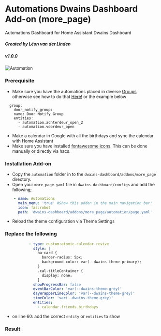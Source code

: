 
# Automations Dwains Dashboard Add-on (more_page)
Automations Dashboard for Home Assistant Dwains Dashboard
##### Created by Léon van der Linden
##### v1.0.0

![Automation](https://www.iotworldtoday.com/files/2019/11/GettyImages-1097894826-724x432.jpg)

### Prerequisite
- Make sure you have the automations placed in diverse [Groups](https://www.home-assistant.io/integrations/group/) otherwise see how to do that [Here!](https://www.home-assistant.io/integrations/group/) or the example below
```
  group:
    door_notify_group:
    name: Door Notify Group
    entities:
      - automation.achterdeur_open_2
      - automation.voordeur_open
```
- Make a calendar in Google with all the birthdays and sync the calendar with Home Assistant
- Make sure you have installed [fontawesome icons](https://github.com/thomasloven/hass-fontawesome). This can be done manually or directly via hacs.

### Installation Add-on
- Copy the `automation` folder in to the `dwains-dashboard/addons/more_page` directory.
- Open your `more_page.yaml` file in `dwains-dashboard/configs` and add the following;
 ```yaml
     - name: Automations
       main_menu: 'true' #Show this addon in the main navigation bar!
       icon: fas:robot
       path: 'dwains-dashboard/addons/more_page/automation/page.yaml'
```
- Reload the theme configuration via Theme Settings

### Replace the following
 ```yaml
            - type: custom:atomic-calendar-revive
              style: |
                ha-card {
                  border-radius: 5px;
                  background-color: var(--dwains-theme-primary);
                }
                .cal-titleContainer {
                  display: none;
                }
              showProgressBar: false
              eventBarColor: 'var(--dwains-theme-grey)'
              dayWrapperLineColor: 'var(--dwains-theme-grey)'
              timeColor: 'var(--dwains-theme-grey)'
              entities:
                - calendar.friends_birthdays
```
- on line 60: add the correct `entity` or `entities` to show


### Result


